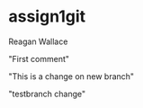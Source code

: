 # assign1git
Reagan Wallace

"First comment"


"This is a change on new branch"

"testbranch change"

